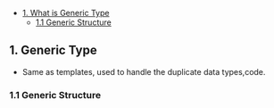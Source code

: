 - [1. What is Generic Type](#gen)
  - [1.1 Generic Structure](#genst)

<a name=gen></a>
## 1. Generic Type
- Same as templates, used to handle the duplicate data types,code.

<a name=genst></a>
### 1.1 Generic Structure
```rust
```

